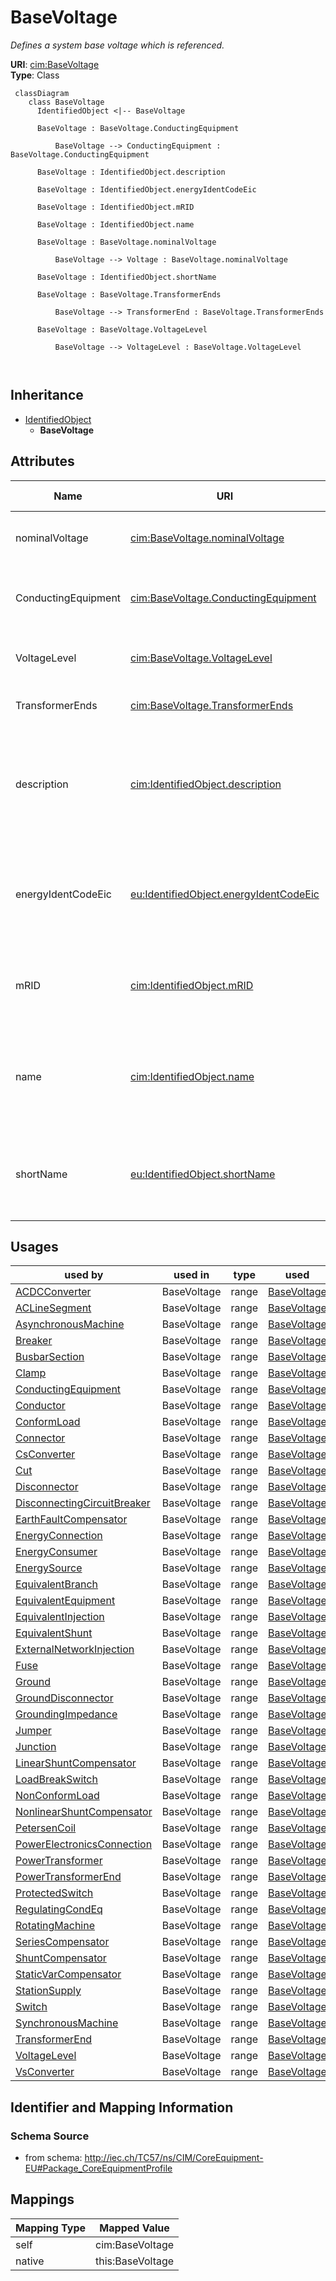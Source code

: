 # BaseVoltage


_Defines a system base voltage which is referenced._





**URI**: [cim:BaseVoltage](http://iec.ch/TC57/CIM100#BaseVoltage)<br />
**Type**: Class




```mermaid
 classDiagram
    class BaseVoltage
      IdentifiedObject <|-- BaseVoltage
      
      BaseVoltage : BaseVoltage.ConductingEquipment
        
          BaseVoltage --> ConductingEquipment : BaseVoltage.ConductingEquipment
        
      BaseVoltage : IdentifiedObject.description
        
      BaseVoltage : IdentifiedObject.energyIdentCodeEic
        
      BaseVoltage : IdentifiedObject.mRID
        
      BaseVoltage : IdentifiedObject.name
        
      BaseVoltage : BaseVoltage.nominalVoltage
        
          BaseVoltage --> Voltage : BaseVoltage.nominalVoltage
        
      BaseVoltage : IdentifiedObject.shortName
        
      BaseVoltage : BaseVoltage.TransformerEnds
        
          BaseVoltage --> TransformerEnd : BaseVoltage.TransformerEnds
        
      BaseVoltage : BaseVoltage.VoltageLevel
        
          BaseVoltage --> VoltageLevel : BaseVoltage.VoltageLevel
        
      
```





## Inheritance
* [IdentifiedObject](IdentifiedObject.md)
    * **BaseVoltage**



## Attributes


| Name | URI | Cardinality and Range | Description | Inheritance |
| ---  | --- | --- | --- | --- |
| nominalVoltage | [cim:BaseVoltage.nominalVoltage](http://iec.ch/TC57/CIM100#BaseVoltage.nominalVoltage) | 1..1 <br />  [Voltage](Voltage.md)  | The power system resource's base voltage | direct |
| ConductingEquipment | [cim:BaseVoltage.ConductingEquipment](http://iec.ch/TC57/CIM100#BaseVoltage.ConductingEquipment) | 0..* <br />  [ConductingEquipment](ConductingEquipment.md)  | All conducting equipment with this base voltage | direct |
| VoltageLevel | [cim:BaseVoltage.VoltageLevel](http://iec.ch/TC57/CIM100#BaseVoltage.VoltageLevel) | 0..* <br />  [VoltageLevel](VoltageLevel.md)  | The voltage levels having this base voltage | direct |
| TransformerEnds | [cim:BaseVoltage.TransformerEnds](http://iec.ch/TC57/CIM100#BaseVoltage.TransformerEnds) | 0..* <br />  [TransformerEnd](TransformerEnd.md)  | Transformer ends at the base voltage | direct |
| description | [cim:IdentifiedObject.description](http://iec.ch/TC57/CIM100#IdentifiedObject.description) | 0..1 <br />  string  | The description is a free human readable text describing or naming the object | [IdentifiedObject](IdentifiedObject.md) |
| energyIdentCodeEic | [eu:IdentifiedObject.energyIdentCodeEic](http://iec.ch/TC57/CIM100-European#IdentifiedObject.energyIdentCodeEic) | 0..1 <br />  string  | The attribute is used for an exchange of the EIC code (Energy identification ... | [IdentifiedObject](IdentifiedObject.md) |
| mRID | [cim:IdentifiedObject.mRID](http://iec.ch/TC57/CIM100#IdentifiedObject.mRID) | 1..1 <br />  string  | Master resource identifier issued by a model authority | [IdentifiedObject](IdentifiedObject.md) |
| name | [cim:IdentifiedObject.name](http://iec.ch/TC57/CIM100#IdentifiedObject.name) | 1..1 <br />  string  | The name is any free human readable and possibly non unique text naming the o... | [IdentifiedObject](IdentifiedObject.md) |
| shortName | [eu:IdentifiedObject.shortName](http://iec.ch/TC57/CIM100-European#IdentifiedObject.shortName) | 0..1 <br />  string  | The attribute is used for an exchange of a human readable short name with len... | [IdentifiedObject](IdentifiedObject.md) |





## Usages

| used by | used in | type | used |
| ---  | --- | --- | --- |
| [ACDCConverter](ACDCConverter.md) | BaseVoltage | range | [BaseVoltage](BaseVoltage.md) |
| [ACLineSegment](ACLineSegment.md) | BaseVoltage | range | [BaseVoltage](BaseVoltage.md) |
| [AsynchronousMachine](AsynchronousMachine.md) | BaseVoltage | range | [BaseVoltage](BaseVoltage.md) |
| [Breaker](Breaker.md) | BaseVoltage | range | [BaseVoltage](BaseVoltage.md) |
| [BusbarSection](BusbarSection.md) | BaseVoltage | range | [BaseVoltage](BaseVoltage.md) |
| [Clamp](Clamp.md) | BaseVoltage | range | [BaseVoltage](BaseVoltage.md) |
| [ConductingEquipment](ConductingEquipment.md) | BaseVoltage | range | [BaseVoltage](BaseVoltage.md) |
| [Conductor](Conductor.md) | BaseVoltage | range | [BaseVoltage](BaseVoltage.md) |
| [ConformLoad](ConformLoad.md) | BaseVoltage | range | [BaseVoltage](BaseVoltage.md) |
| [Connector](Connector.md) | BaseVoltage | range | [BaseVoltage](BaseVoltage.md) |
| [CsConverter](CsConverter.md) | BaseVoltage | range | [BaseVoltage](BaseVoltage.md) |
| [Cut](Cut.md) | BaseVoltage | range | [BaseVoltage](BaseVoltage.md) |
| [Disconnector](Disconnector.md) | BaseVoltage | range | [BaseVoltage](BaseVoltage.md) |
| [DisconnectingCircuitBreaker](DisconnectingCircuitBreaker.md) | BaseVoltage | range | [BaseVoltage](BaseVoltage.md) |
| [EarthFaultCompensator](EarthFaultCompensator.md) | BaseVoltage | range | [BaseVoltage](BaseVoltage.md) |
| [EnergyConnection](EnergyConnection.md) | BaseVoltage | range | [BaseVoltage](BaseVoltage.md) |
| [EnergyConsumer](EnergyConsumer.md) | BaseVoltage | range | [BaseVoltage](BaseVoltage.md) |
| [EnergySource](EnergySource.md) | BaseVoltage | range | [BaseVoltage](BaseVoltage.md) |
| [EquivalentBranch](EquivalentBranch.md) | BaseVoltage | range | [BaseVoltage](BaseVoltage.md) |
| [EquivalentEquipment](EquivalentEquipment.md) | BaseVoltage | range | [BaseVoltage](BaseVoltage.md) |
| [EquivalentInjection](EquivalentInjection.md) | BaseVoltage | range | [BaseVoltage](BaseVoltage.md) |
| [EquivalentShunt](EquivalentShunt.md) | BaseVoltage | range | [BaseVoltage](BaseVoltage.md) |
| [ExternalNetworkInjection](ExternalNetworkInjection.md) | BaseVoltage | range | [BaseVoltage](BaseVoltage.md) |
| [Fuse](Fuse.md) | BaseVoltage | range | [BaseVoltage](BaseVoltage.md) |
| [Ground](Ground.md) | BaseVoltage | range | [BaseVoltage](BaseVoltage.md) |
| [GroundDisconnector](GroundDisconnector.md) | BaseVoltage | range | [BaseVoltage](BaseVoltage.md) |
| [GroundingImpedance](GroundingImpedance.md) | BaseVoltage | range | [BaseVoltage](BaseVoltage.md) |
| [Jumper](Jumper.md) | BaseVoltage | range | [BaseVoltage](BaseVoltage.md) |
| [Junction](Junction.md) | BaseVoltage | range | [BaseVoltage](BaseVoltage.md) |
| [LinearShuntCompensator](LinearShuntCompensator.md) | BaseVoltage | range | [BaseVoltage](BaseVoltage.md) |
| [LoadBreakSwitch](LoadBreakSwitch.md) | BaseVoltage | range | [BaseVoltage](BaseVoltage.md) |
| [NonConformLoad](NonConformLoad.md) | BaseVoltage | range | [BaseVoltage](BaseVoltage.md) |
| [NonlinearShuntCompensator](NonlinearShuntCompensator.md) | BaseVoltage | range | [BaseVoltage](BaseVoltage.md) |
| [PetersenCoil](PetersenCoil.md) | BaseVoltage | range | [BaseVoltage](BaseVoltage.md) |
| [PowerElectronicsConnection](PowerElectronicsConnection.md) | BaseVoltage | range | [BaseVoltage](BaseVoltage.md) |
| [PowerTransformer](PowerTransformer.md) | BaseVoltage | range | [BaseVoltage](BaseVoltage.md) |
| [PowerTransformerEnd](PowerTransformerEnd.md) | BaseVoltage | range | [BaseVoltage](BaseVoltage.md) |
| [ProtectedSwitch](ProtectedSwitch.md) | BaseVoltage | range | [BaseVoltage](BaseVoltage.md) |
| [RegulatingCondEq](RegulatingCondEq.md) | BaseVoltage | range | [BaseVoltage](BaseVoltage.md) |
| [RotatingMachine](RotatingMachine.md) | BaseVoltage | range | [BaseVoltage](BaseVoltage.md) |
| [SeriesCompensator](SeriesCompensator.md) | BaseVoltage | range | [BaseVoltage](BaseVoltage.md) |
| [ShuntCompensator](ShuntCompensator.md) | BaseVoltage | range | [BaseVoltage](BaseVoltage.md) |
| [StaticVarCompensator](StaticVarCompensator.md) | BaseVoltage | range | [BaseVoltage](BaseVoltage.md) |
| [StationSupply](StationSupply.md) | BaseVoltage | range | [BaseVoltage](BaseVoltage.md) |
| [Switch](Switch.md) | BaseVoltage | range | [BaseVoltage](BaseVoltage.md) |
| [SynchronousMachine](SynchronousMachine.md) | BaseVoltage | range | [BaseVoltage](BaseVoltage.md) |
| [TransformerEnd](TransformerEnd.md) | BaseVoltage | range | [BaseVoltage](BaseVoltage.md) |
| [VoltageLevel](VoltageLevel.md) | BaseVoltage | range | [BaseVoltage](BaseVoltage.md) |
| [VsConverter](VsConverter.md) | BaseVoltage | range | [BaseVoltage](BaseVoltage.md) |






## Identifier and Mapping Information







### Schema Source


* from schema: http://iec.ch/TC57/ns/CIM/CoreEquipment-EU#Package_CoreEquipmentProfile





## Mappings

| Mapping Type | Mapped Value |
| ---  | ---  |
| self | cim:BaseVoltage |
| native | this:BaseVoltage |




